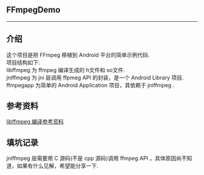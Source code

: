 ## FFmpegDemo
----
介绍
----
这个项目是把 FFmpeg 移植到 Android 平台的简单示例代码.  
项目结构如下:  
libffmpeg 为 ffmpeg 编译生成的 h文件和 so文件.  
jniffmpeg 为 jni 层调用 ffpmeg API 的封装，是一个 Android Library 项目.  
ffmpegapp 为简单的 Android Application 项目，其依赖于 jniffmpeg .  

参考资料
-----
[libffmpeg 编译参考资料](http://sunnybird.github.io/2017/04/14/%E5%9F%BA%E4%BA%8EAndroid%E5%B9%B3%E5%8F%B0%E7%BC%96%E8%AF%91FFmpeg-3-2-4/)

填坑记录
-----
jniffmpeg 层需要用 C 源码(不是 cpp 源码)调用 ffmpeg API ，具体原因尚不知道，如果有什么见解，希望能分享一下.
